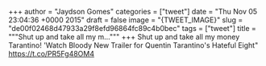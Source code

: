 
+++
author = "Jaydson Gomes"
categories = ["tweet"]
date = "Thu Nov 05 23:04:36 +0000 2015"
draft = false
image = "{TWEET_IMAGE}"
slug = "de00f02468d47933a29f8efd96864fc89c4b0bec"
tags = ["tweet"]
title = """Shut up and take all my m..."""
+++
Shut up and take all my money Tarantino! 'Watch Bloody New Trailer for Quentin Tarantino's Hateful Eight" https://t.co/PR5Fg48OM4
